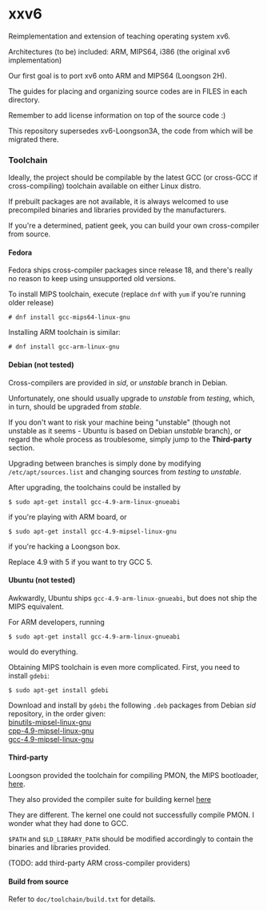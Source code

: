 # xxv6

Reimplementation and extension of teaching operating system xv6.

Architectures (to be) included: ARM, MIPS64, i386 (the original xv6 implementation)

Our first goal is to port xv6 onto ARM and MIPS64 (Loongson 2H).

The guides for placing and organizing source codes are in FILES in each directory.

Remember to add license information on top of the source code :)

This repository supersedes xv6-Loongson3A, the code from which will be migrated
there.

### Toolchain
Ideally, the project should be compilable by the latest GCC (or cross-GCC if
cross-compiling) toolchain available on either Linux distro.

If prebuilt packages are not available, it is always welcomed to use precompiled
binaries and libraries provided by the manufacturers.

If you're a determined, patient geek, you can build your own cross-compiler
from source.

#### Fedora
Fedora ships cross-compiler packages since release 18, and there's really no
reason to keep using unsupported old versions.

To install MIPS toolchain, execute (replace `dnf` with `yum` if you're running
older release)
```
# dnf install gcc-mips64-linux-gnu
```

Installing ARM toolchain is similar:
```
# dnf install gcc-arm-linux-gnu
```

#### Debian (**not tested**)
Cross-compilers are provided in *sid*, or *unstable* branch in Debian.

Unfortunately, one should usually upgrade to *unstable* from *testing*, which,
in turn, should be upgraded from *stable*.

If you don't want to risk your machine being "unstable" (though not unstable as
it seems - Ubuntu is based on Debian *unstable* branch), or regard the whole
process as troublesome, simply jump to the **Third-party** section.

Upgrading between branches is simply done by modifying `/etc/apt/sources.list`
and changing sources from *testing* to *unstable*.

After upgrading, the toolchains could be installed by
```
$ sudo apt-get install gcc-4.9-arm-linux-gnueabi
```
if you're playing with ARM board, or
```
$ sudo apt-get install gcc-4.9-mipsel-linux-gnu
```
if you're hacking a Loongson box.

Replace 4.9 with 5 if you want to try GCC 5.

#### Ubuntu (**not tested**)
Awkwardly, Ubuntu ships `gcc-4.9-arm-linux-gnueabi`, but does not ship the
MIPS equivalent.

For ARM developers, running
```
$ sudo apt-get install gcc-4.9-arm-linux-gnueabi
```
would do everything.

Obtaining MIPS toolchain is even more complicated.  First, you need to install
`gdebi`:
```
$ sudo apt-get install gdebi
```
Download and install by `gdebi` the following `.deb` packages from Debian *sid* 
repository, in the order given:  
[binutils-mipsel-linux-gnu](https://packages.debian.org/sid/binutils-mipsel-linux-gnu)  
[cpp-4.9-mipsel-linux-gnu](https://packages.debian.org/sid/cpp-4.9-mipsel-linux-gnu)  
[gcc-4.9-mipsel-linux-gnu](https://packages.debian.org/sid/gcc-4.9-mipsel-linux-gnu)  

#### Third-party
Loongson provided the toolchain for compiling PMON, the MIPS bootloader, [here](http://www.loongnix.com:8000/dev/ftp/toolchain/gcc/release/CROSS_COMPILE/gcc-4.4.0-pmon.tgz).

They also provided the compiler suite for building kernel [here](http://www.loongnix.org/dev/ftp/toolchain/gcc/release/CROSS_COMPILE/loongson3-gcc4.4.tar.gz)

They are different.  The kernel one could not successfully compile PMON.  I
wonder what they had done to GCC.

`$PATH` and `$LD_LIBRARY_PATH` should be modified accordingly to contain the
binaries and libraries provided.

(TODO: add third-party ARM cross-compiler providers)

#### Build from source
Refer to `doc/toolchain/build.txt` for details.

